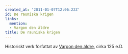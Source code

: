 ```yaml
---
created_at: '2011-01-07T12:06:22Z'
id: De rauniska krigen
links:
  mention:
  - Vargon den äldre
title: De rauniska krigen
---
```


Historiskt verk författat av [Vargon den äldre], cirka 125 e.D.

  [Vargon den äldre]: Vargon_den_äldre